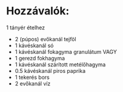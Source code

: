 # Hozzávalók:
<span data-qty-parse>1 tányér ételhez</span>

- 2 (púpos) evőkanál tejföl
- 1 kávéskanál só
- 1 kávéskanál fokagyma granulátum VAGY
- 1 gerezd fokhagyma
- 1 kávéskanál szárított metélőhagyma
- 0.5 kávéskanál piros paprika
- 1 tekerés bors
- 2 evőkanál víz
